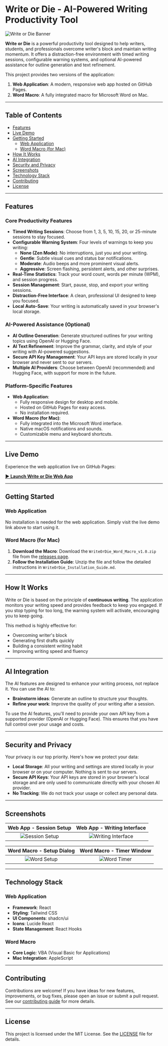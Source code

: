 # Write or Die - AI-Powered Writing Productivity Tool

![Write or Die Banner](https://i.imgur.com/your-banner-image.png)  <!-- Replace with a real banner image -->

**Write or Die** is a powerful productivity tool designed to help writers, students, and professionals overcome writer's block and maintain writing momentum. It offers a distraction-free environment with timed writing sessions, configurable warning systems, and optional AI-powered assistance for outline generation and text refinement.

This project provides two versions of the application:
1.  **Web Application**: A modern, responsive web app hosted on GitHub Pages.
2.  **Word Macro**: A fully integrated macro for Microsoft Word on Mac.

---

## Table of Contents

- [Features](#features)
- [Live Demo](#live-demo)
- [Getting Started](#getting-started)
  - [Web Application](#web-application)
  - [Word Macro (for Mac)](#word-macro-for-mac)
- [How It Works](#how-it-works)
- [AI Integration](#ai-integration)
- [Security and Privacy](#security-and-privacy)
- [Screenshots](#screenshots)
- [Technology Stack](#technology-stack)
- [Contributing](#contributing)
- [License](#license)

---

## Features

### Core Productivity Features

-   **Timed Writing Sessions**: Choose from 1, 3, 5, 10, 15, 20, or 25-minute sessions to stay focused.
-   **Configurable Warning System**: Four levels of warnings to keep you writing:
    -   **None (Zen Mode)**: No interruptions, just you and your writing.
    -   **Gentle**: Subtle visual cues and status bar notifications.
    -   **Moderate**: Audio beeps and more prominent visual alerts.
    -   **Aggressive**: Screen flashing, persistent alerts, and other surprises.
-   **Real-Time Statistics**: Track your word count, words per minute (WPM), and session progress.
-   **Session Management**: Start, pause, stop, and export your writing sessions.
-   **Distraction-Free Interface**: A clean, professional UI designed to keep you focused.
-   **Local Auto-Save**: Your writing is automatically saved in your browser's local storage.

### AI-Powered Assistance (Optional)

-   **AI Outline Generation**: Generate structured outlines for your writing topics using OpenAI or Hugging Face.
-   **AI Text Refinement**: Improve the grammar, clarity, and style of your writing with AI-powered suggestions.
-   **Secure API Key Management**: Your API keys are stored locally in your browser and never sent to our servers.
-   **Multiple AI Providers**: Choose between OpenAI (recommended) and Hugging Face, with support for more in the future.

### Platform-Specific Features

-   **Web Application**:
    -   Fully responsive design for desktop and mobile.
    -   Hosted on GitHub Pages for easy access.
    -   No installation required.
-   **Word Macro (for Mac)**:
    -   Fully integrated into the Microsoft Word interface.
    -   Native macOS notifications and sounds.
    -   Customizable menu and keyboard shortcuts.

---

## Live Demo

Experience the web application live on GitHub Pages:

**[▶️ Launch Write or Die Web App](https://your-github-username.github.io/write-or-die/)**  <!-- Replace with your actual GitHub Pages URL -->

---

## Getting Started

### Web Application

No installation is needed for the web application. Simply visit the live demo link above to start using it.

### Word Macro (for Mac)

1.  **Download the Macro**: Download the `WriteOrDie_Word_Macro_v1.0.zip` file from the [releases page](https://github.com/your-github-username/write-or-die/releases). <!-- Replace with your releases page URL -->
2.  **Follow the Installation Guide**: Unzip the file and follow the detailed instructions in `WriteOrDie_Installation_Guide.md`.

---

## How It Works

Write or Die is based on the principle of **continuous writing**. The application monitors your writing speed and provides feedback to keep you engaged. If you stop typing for too long, the warning system will activate, encouraging you to keep going.

This method is highly effective for:
-   Overcoming writer's block
-   Generating first drafts quickly
-   Building a consistent writing habit
-   Improving writing speed and fluency

---

## AI Integration

The AI features are designed to enhance your writing process, not replace it. You can use the AI to:
-   **Brainstorm ideas**: Generate an outline to structure your thoughts.
-   **Refine your work**: Improve the quality of your writing after a session.

To use the AI features, you'll need to provide your own API key from a supported provider (OpenAI or Hugging Face). This ensures that you have full control over your usage and costs.

---

## Security and Privacy

Your privacy is our top priority. Here's how we protect your data:

-   **Local Storage**: All your writing and settings are stored locally in your browser or on your computer. Nothing is sent to our servers.
-   **Secure API Keys**: Your API keys are stored in your browser's local storage and are only used to communicate directly with your chosen AI provider.
-   **No Tracking**: We do not track your usage or collect any personal data.

---

## Screenshots

| Web App - Session Setup | Web App - Writing Interface |
| :----------------------: | :-------------------------: |
| ![Session Setup](https://i.imgur.com/your-setup-screenshot.png) | ![Writing Interface](https://i.imgur.com/your-writing-screenshot.png) |

| Word Macro - Setup Dialog | Word Macro - Timer Window |
| :-----------------------: | :-----------------------: |
| ![Word Setup](https://i.imgur.com/your-word-setup-screenshot.png) | ![Word Timer](https://i.imgur.com/your-word-timer-screenshot.png) |

<!-- Replace with real screenshots -->

---

## Technology Stack

### Web Application

-   **Framework**: React
-   **Styling**: Tailwind CSS
-   **UI Components**: shadcn/ui
-   **Icons**: Lucide React
-   **State Management**: React Hooks

### Word Macro

-   **Core Logic**: VBA (Visual Basic for Applications)
-   **Mac Integration**: AppleScript

---

## Contributing

Contributions are welcome! If you have ideas for new features, improvements, or bug fixes, please open an issue or submit a pull request. See our [contributing guide](CONTRIBUTING.md) for more details.

---

## License

This project is licensed under the MIT License. See the [LICENSE](LICENSE) file for details.
